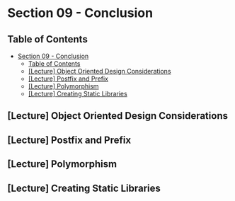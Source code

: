 # Section 09 - Conclusion

## Table of Contents

- [Section 09 - Conclusion](#section-09---conclusion)
  - [Table of Contents](#table-of-contents)
  - [[Lecture] Object Oriented Design Considerations](#lecture-object-oriented-design-considerations)
  - [[Lecture] Postfix and Prefix](#lecture-postfix-and-prefix)
  - [[Lecture] Polymorphism](#lecture-polymorphism)
  - [[Lecture] Creating Static Libraries](#lecture-creating-static-libraries)

## [Lecture] Object Oriented Design Considerations
## [Lecture] Postfix and Prefix
## [Lecture] Polymorphism
## [Lecture] Creating Static Libraries